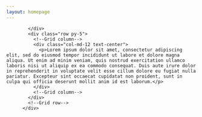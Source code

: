 ```yaml
---
layout: homepage
---
```


<div class="container">
            <!--Grid row-->
            <div class="row" id="wait_time_container">

            </div>
            <div class="row py-5">
              <!--Grid column-->
              <div class="col-md-12 text-center">
                <p>Lorem ipsum dolor sit amet, consectetur adipiscing elit, sed do eiusmod tempor incididunt ut labore et dolore magna aliqua. Ut enim ad minim veniam, quis nostrud exercitation ullamco laboris nisi ut aliquip ex ea commodo consequat. Duis aute irure dolor in reprehenderit in voluptate velit esse cillum dolore eu fugiat nulla pariatur. Excepteur sint occaecat cupidatat non proident, sunt in culpa qui officia deserunt mollit anim id est laborum.</p>
              </div>
              <!--Grid column-->
            </div>
            <!--Grid row-->
          </div>